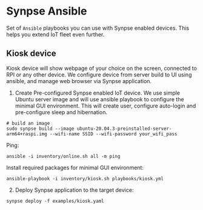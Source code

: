 # Synpse Ansible

Set of `Ansible` playbooks you can use with Synpse enabled devices. 
This helps you extend IoT fleet even further.

## Kiosk device

Kiosk device will show webpage of your choice on the screen, connected to RPI or any other device.
We configure device from server build to UI using ansible, and manage web browser via Synpse application.

1. Create Pre-configured Synpse enabled IoT device. We use simple Ubuntu server image and will use ansible
playbook to configure the minimal GUI environment. This will create user, configure auto-login and pre-configure sleep and hibernation. 
```
# build an image
sudo synpse build --image ubuntu-20.04.3-preinstalled-server-arm64+raspi.img --wifi-name SSID --wifi-password your_wifi_pass
```

Ping:
```
ansible -i inventory/online.sh all -m ping
```

Install required packages for minimal GUI environment:
``` 
ansible-playbook -i inventory/kiosk.sh playbooks/kiosk.yml
```

2. Deploy Synpse application to the target device:
```
synpse deploy -f examples/kiosk.yaml
```